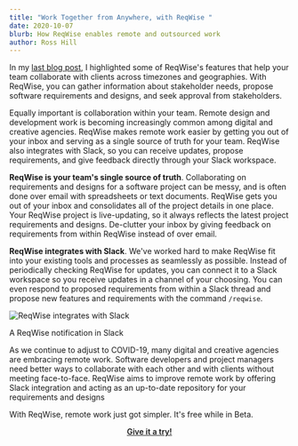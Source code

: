 ```yaml
---
title: "Work Together from Anywhere, with ReqWise "
date: 2020-10-07
blurb: How ReqWise enables remote and outsourced work
author: Ross Hill
---
```


In my <a href="/blog/introducing-reqwise">last blog post</a>, I highlighted some of ReqWise's features that help your team collaborate with clients across timezones and geographies. With ReqWise, you can gather information about stakeholder needs, propose software requirements and designs, and seek approval from stakeholders.

Equally important is collaboration within your team. Remote design and development work is becoming increasingly common among digital and creative agencies. ReqWise makes remote work easier by getting you out of your inbox and serving as a single source of truth for your team. ReqWise also integrates with Slack, so you can receive updates, propose requirements, and give feedback directly through your Slack workspace.

**ReqWise is your team's single source of truth**. Collaborating on requirements and designs for a software project can be messy, and is often done over email with spreadsheets or text documents. ReqWise gets you out of your inbox and consolidates all of the project details in one place. Your ReqWise project is live-updating, so it always reflects the latest project requirements and designs. De-clutter your inbox by giving feedback on requirements from within ReqWise instead of over email.

**ReqWise integrates with Slack**. We've worked hard to make ReqWise fit into your existing tools and processes as seamlessly as possible. Instead of periodically checking ReqWise for updates, you can connect it to a Slack workspace so you receive updates in a channel of your choosing. You can even respond to proposed requirements from within a Slack thread and propose new features and requirements with the command `/reqwise`.

![ReqWise integrates with Slack](https://reqwise.com/features/slack.png "ReqWise integrates with Slack")
<p class="imageCaption">A ReqWise notification in Slack</p>

As we continue to adjust to COVID-19, many digital and creative agencies are embracing remote work. Software developers and project managers need better ways to collaborate with each other and with clients without meeting face-to-face. ReqWise aims to improve remote work by offering Slack integration and acting as an up-to-date repository for your requirements and designs

With ReqWise, remote work just got simpler. It's free while in Beta.

<p align="center" style="text-align: center; font-weight: 600;">
<a href="/sign-up/invite">Give it a try!</a>
</p>
